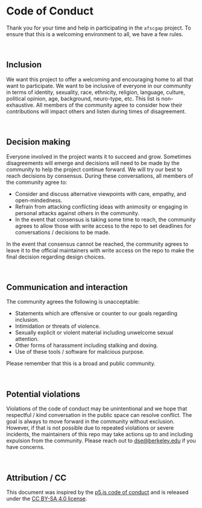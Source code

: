 # Code of Conduct
Thank you for your time and help in participating in the `afscgap` project. To ensure that this is a welcoming environment to all, we have a few rules.

<br>

## Inclusion
We want this project to offer a welcoming and encouraging home to all that want to participate. We want to be inclusive of everyone in our community in terms of identity, sexuality, race, ethnicity, religion, language, culture, political opinion, age, background, neuro-type, etc. This list is non-exhaustive. All members of the community agree to consider how their contributions will impact others and listen during times of disagreement. 

<br>

## Decision making
Everyone involved in the project wants it to succeed and grow. Sometimes disagreements will emerge and decisions will need to be made by the community to help the project continue forward. We will try our best to reach decisions by consensus. During these conversations, all members of the community agree to:

 - Consider and discuss alternative viewpoints with care, empathy, and open-mindedness.
 - Refrain from attacking conflicting ideas with animosity or engaging in personal attacks against others in the community.
 - In the event that consensus is taking some time to reach, the community agrees to allow those with write access to the repo to set deadlines for conversations / decisions to be made.

In the event that consensus cannot be reached, the community agrees to leave it to the official maintainers with write access on the repo to make the final decision regarding design choices.

<br>

## Communication and interaction
The community agrees the following is unacceptable:

 - Statements which are offensive or counter to our goals regarding inclusion.
 - Intimidation or threats of violence.
 - Sexually explicit or violent material including unwelcome sexual attention.
 - Other forms of harassment including stalking and doxing.
 - Use of these tools / software for malicious purpose.

Please remember that this is a broad and public community.

<br>

## Potential violations
Violations of the code of conduct may be unintentional and we hope that respectful / kind conversation in the public space can resolve conflict. The goal is always to move forward in the community without exclusion. However, if that is not possible due to repeated violations or severe incidents, the maintainers of this repo may take actions up to and including expulsion from the community. Please reach out to dse@berkeley.edu if you have concerns. 

<br>

## Attribution / CC
This document was inspired by the [p5.js code of conduct](https://github.com/processing/p5.js/blob/main/CODE_OF_CONDUCT.md#p5js-code-of-conduct) and is released under the [CC BY-SA 4.0 license](https://creativecommons.org/licenses/by-sa/4.0/).